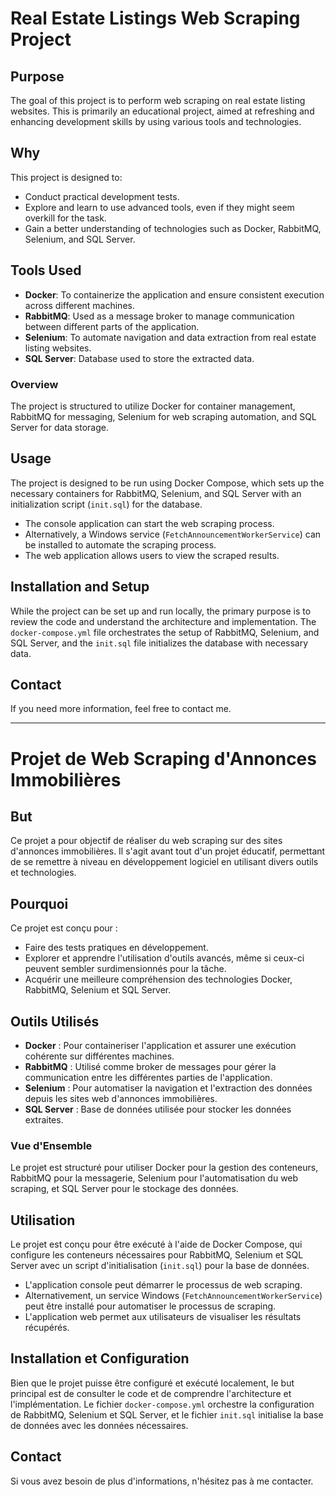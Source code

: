 # Real Estate Listings Web Scraping Project

## Purpose

The goal of this project is to perform web scraping on real estate listing websites. This is primarily an educational project, aimed at refreshing and enhancing development skills by using various tools and technologies.

## Why

This project is designed to:
- Conduct practical development tests.
- Explore and learn to use advanced tools, even if they might seem overkill for the task.
- Gain a better understanding of technologies such as Docker, RabbitMQ, Selenium, and SQL Server.

## Tools Used

- **Docker**: To containerize the application and ensure consistent execution across different machines.
- **RabbitMQ**: Used as a message broker to manage communication between different parts of the application.
- **Selenium**: To automate navigation and data extraction from real estate listing websites.
- **SQL Server**: Database used to store the extracted data.

### Overview

The project is structured to utilize Docker for container management, RabbitMQ for messaging, Selenium for web scraping automation, and SQL Server for data storage.

## Usage

The project is designed to be run using Docker Compose, which sets up the necessary containers for RabbitMQ, Selenium, and SQL Server with an initialization script (`init.sql`) for the database. 

- The console application can start the web scraping process.
- Alternatively, a Windows service (`FetchAnnouncementWorkerService`) can be installed to automate the scraping process.
- The web application allows users to view the scraped results.

## Installation and Setup

While the project can be set up and run locally, the primary purpose is to review the code and understand the architecture and implementation. The `docker-compose.yml` file orchestrates the setup of RabbitMQ, Selenium, and SQL Server, and the `init.sql` file initializes the database with necessary data.

## Contact

If you need more information, feel free to contact me.

---

# Projet de Web Scraping d'Annonces Immobilières

## But

Ce projet a pour objectif de réaliser du web scraping sur des sites d'annonces immobilières. Il s'agit avant tout d'un projet éducatif, permettant de se remettre à niveau en développement logiciel en utilisant divers outils et technologies.

## Pourquoi

Ce projet est conçu pour :
- Faire des tests pratiques en développement.
- Explorer et apprendre l'utilisation d'outils avancés, même si ceux-ci peuvent sembler surdimensionnés pour la tâche.
- Acquérir une meilleure compréhension des technologies Docker, RabbitMQ, Selenium et SQL Server.

## Outils Utilisés

- **Docker** : Pour containeriser l'application et assurer une exécution cohérente sur différentes machines.
- **RabbitMQ** : Utilisé comme broker de messages pour gérer la communication entre les différentes parties de l'application.
- **Selenium** : Pour automatiser la navigation et l'extraction des données depuis les sites web d'annonces immobilières.
- **SQL Server** : Base de données utilisée pour stocker les données extraites.


### Vue d'Ensemble

Le projet est structuré pour utiliser Docker pour la gestion des conteneurs, RabbitMQ pour la messagerie, Selenium pour l'automatisation du web scraping, et SQL Server pour le stockage des données.

## Utilisation

Le projet est conçu pour être exécuté à l'aide de Docker Compose, qui configure les conteneurs nécessaires pour RabbitMQ, Selenium et SQL Server avec un script d'initialisation (`init.sql`) pour la base de données.

- L'application console peut démarrer le processus de web scraping.
- Alternativement, un service Windows (`FetchAnnouncementWorkerService`) peut être installé pour automatiser le processus de scraping.
- L'application web permet aux utilisateurs de visualiser les résultats récupérés.

## Installation et Configuration

Bien que le projet puisse être configuré et exécuté localement, le but principal est de consulter le code et de comprendre l'architecture et l'implémentation. Le fichier `docker-compose.yml` orchestre la configuration de RabbitMQ, Selenium et SQL Server, et le fichier `init.sql` initialise la base de données avec les données nécessaires.


## Contact

Si vous avez besoin de plus d'informations, n'hésitez pas à me contacter.
